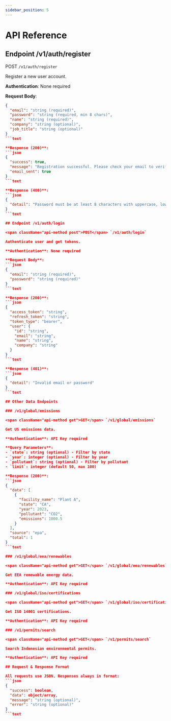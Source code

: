```yaml
---
sidebar_position: 5
---
```


# API Reference

## Endpoint /v1/auth/register

<span className="api-method post">POST</span> `/v1/auth/register`

Register a new user account.

**Authentication**: None required

**Request Body**:
```json
{
  "email": "string (required)",
  "password": "string (required, min 8 chars)",
  "name": "string (required)",
  "company": "string (optional)",
  "job_title": "string (optional)"
}
```text

**Response (200)**:
```json
{
  "success": true,
  "message": "Registration successful. Please check your email to verify your account.",
  "email_sent": true
}
```text

**Response (400)**:
```json
{
  "detail": "Password must be at least 8 characters with uppercase, lowercase, and number"
}
```text

## Endpoint /v1/auth/login

<span className="api-method post">POST</span> `/v1/auth/login`

Authenticate user and get tokens.

**Authentication**: None required

**Request Body**:
```json
{
  "email": "string (required)",
  "password": "string (required)"
}
```text

**Response (200)**:
```json
{
  "access_token": "string",
  "refresh_token": "string",
  "token_type": "bearer",
  "user": {
    "id": "string",
    "email": "string",
    "name": "string",
    "company": "string"
  }
}
```text

**Response (401)**:
```json
{
  "detail": "Invalid email or password"
}
```text

## Other Data Endpoints

### /v1/global/emissions

<span className="api-method get">GET</span> `/v1/global/emissions`

Get US emissions data.

**Authentication**: API Key required

**Query Parameters**:
- `state`: string (optional) - Filter by state
- `year`: integer (optional) - Filter by year
- `pollutant`: string (optional) - Filter by pollutant
- `limit`: integer (default 50, max 100)

**Response (200)**:
```json
{
  "data": [
    {
      "facility_name": "Plant A",
      "state": "CA",
      "year": 2023,
      "pollutant": "CO2",
      "emissions": 1000.5
    }
  ],
  "source": "epa",
  "total": 1
}
```text

### /v1/global/eea/renewables

<span className="api-method get">GET</span> `/v1/global/eea/renewables`

Get EEA renewable energy data.

**Authentication**: API Key required

### /v1/global/iso/certifications

<span className="api-method get">GET</span> `/v1/global/iso/certifications`

Get ISO 14001 certifications.

**Authentication**: API Key required

### /v1/permits/search

<span className="api-method get">GET</span> `/v1/permits/search`

Search Indonesian environmental permits.

**Authentication**: API Key required

## Request & Response Format

All requests use JSON. Responses always in format:
```json
{
  "success": boolean,
  "data": object/array,
  "message": "string (optional)",
  "error": "string (optional)"
}
```text